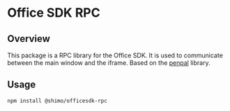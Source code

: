 # Office SDK RPC

## Overview

This package is a RPC library for the Office SDK. It is used to communicate between the main window and the iframe.
Based on the [penpal](https://github.com/Aaronius/penpal) library.



## Usage


```bash
npm install @shimo/officesdk-rpc
```
